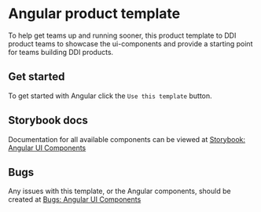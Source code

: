 # Angular product template

To help get teams up and running sooner, this product template to DDI product teams to showcase the ui-components and provide a starting point for teams building DDI products.

## Get started

To get started with Angular click the `Use this template` button.

## Storybook docs

Documentation for all available components can be viewed at [Storybook: Angular UI Components](https://ui-components-ui-components-dev.os99.gov.ab.ca/)


## Bugs

Any issues with this template, or the Angular components, should be created at [Bugs: Angular UI Components](https://github.com/GovAlta/ui-components/issues/new?assignees=&labels=bug&template=log-a-bug.md&title=)
